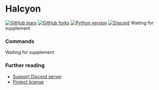 # Halcyon
[![GitHub stars](https://img.shields.io/github/stars/MoreMusicBot/Halcyon.svg)](https://github.com/MoreMusicBot/Halcyon/stargazers)
[![GitHub forks](https://img.shields.io/github/forks/MoreMusicBot/Halcyon.svg)](https://github.com/MoreMusicBot/Halcyon/network)
[![Python version](https://img.shields.io/badge/python-3.7-blue.svg)](https://python.org)
[![Discord](https://discordapp.com/api/guilds/609250372233592832/widget.png?style=shield)](https://discord.gg/KuazcKB)
Waiting for supplement

### Commands

Waiting for supplement

### Further reading

* [Support Discord server](https://discord.gg/KuazcKB)
* [Project license](LICENSE)
